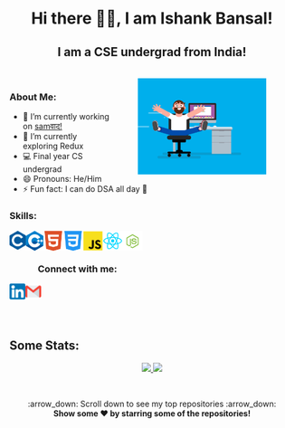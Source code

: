 <link rel="stylesheet" type="text/css" media="all" href="styles.css" />

<h1 align="center">Hi there 👋🏻, I am Ishank Bansal!</h1>
<h2 align="center" class="noborder">I am a CSE undergrad from India!</h2>
<br>
  <img align="right" alt="GIF" src="./Media/animation2.gif" width="45%" style="margin:0 50px;"> 


<h3>About Me:</h3>

- 🔭 I’m currently working on <a href="https://github.com/ishankbansal/samvaad">samवाद!</a> 
- 🌱 I’m currently exploring Redux
- 💻 Final year CS undergrad
- 😄 Pronouns: He/Him 
- ⚡ Fun fact: I can do DSA all day 🤪 



<h3 align="left">Skills: </h3>

<img align="left"  title="C" alt="C" height="33px" src="./logos/c_colored.png" />
<img align="left" title="C++" alt="C++" height="35px" src="./logos/cpp_coloured.png" />
<img align="left" title="HTML5" alt="HTML5" width="35px" src="./logos/html5_coloured.png" />
<img align="left" title="CSS3" alt="CSS3" width="35px" src="./logos/css3_coloured.png" />
<img align="left" title="JS" alt="JavaScript" height="35px" src="./logos/javascript_coloured2.png" />
<img align="left" title="ReactJS" alt="ReactJS" height="35px" src="./logos/react_colored.png" />
<img align="left" title="NodeJS" alt="NodeJS" height="35px" src="./logos/nodejs.png" />

<br>
<br>
<h3 style="left: 50px; position:relative;">Connect with me:</h3> 

<a href="https://www.linkedin.com/in/ishankbansal01/"><img align="left" title="LinkedIn - Ishank Bansal" alt="LinkedIn" height="28px" src="./logos/linkedin_coloured.png" /></a>
<a href="mailto:ishankbansal1111@gmail.com"><img align="left" title="Mail - Ishank Bansal" alt="Mail" height="28px" src="./logos/gmail_coloured.png" /></a>


<br>
<br>
<br>
<br>

## Some Stats:


<p align="center">
<a href="https://github.com/ishankbansal">
  
  <img   width="44%" src="https://github-readme-streak-stats.herokuapp.com/?user=ishankbansal&theme=omni&hide_border=true&include_all_commits=true&hide_title=true" />
  
<img   width="55%" src="https://github-readme-stats.vercel.app/api/top-langs/?username=ishankbansal&layout=compact&theme=omni&hide_border=true&hide_title=true" />
  <!-- <br><br> -->
<!-- <img alt="Ishank's Activity Graph" width="99%" src="https://activity-graph.herokuapp.com/graph?username=ishankbansal&bg_color=191621&color=e4dc87&line=cc70a9&point=ffffff&hide_border=true"> -->
  
  </a>
</p>
<!-- <br>
<br>
<br> -->
 
  


<!-- <br>
<br>
<h3 align="center" class="noborder">👈 My Overall Github Stats</h3>
<br>
<br>
<br>
<h3 align="center" class="noborder">Streak Stats 👉</h3>
<br>
<br>
<br>
<br>
<h3 align="center" class="noborder">👈 Top Languages Used</h3>
<br>
<br>
<br>
<br>
<br> -->
<br>



<p align="center">
    :arrow_down: Scroll down to see my top repositories :arrow_down:
    <br>
    <b>
      Show some ❤️ by starring some of the repositories!
    </b>
</p>
